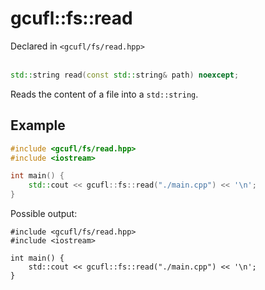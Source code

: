# gcufl::fs::read
Declared in `<gcufl/fs/read.hpp>`
<br/><br/>
```cpp
std::string read(const std::string& path) noexcept;
```
Reads the content of a file into a `std::string`.
## Example
```cpp
#include <gcufl/fs/read.hpp>
#include <iostream>

int main() {
	std::cout << gcufl::fs::read("./main.cpp") << '\n';
}
```
Possible output:
```
#include <gcufl/fs/read.hpp>
#include <iostream>

int main() {
	std::cout << gcufl::fs::read("./main.cpp") << '\n';
}
```
